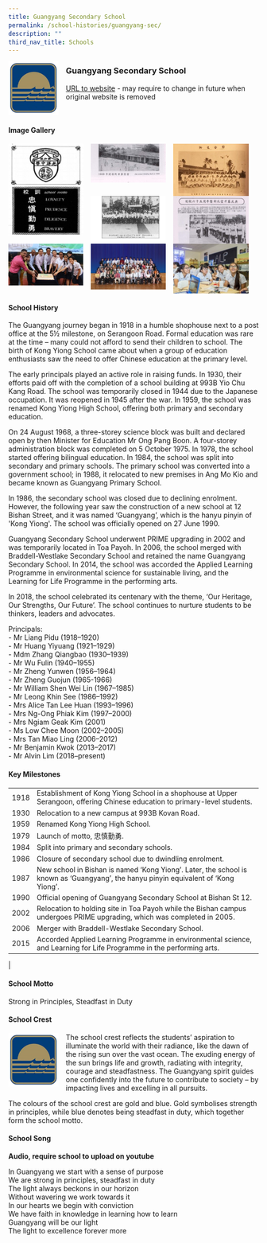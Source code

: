 ```yaml
---
title: Guangyang Secondary School
permalink: /school-histories/guangyang-sec/
description: ""
third_nav_title: Schools
---
```

<img src="/images/guangyangsec1.jpg" style="width:20%;margin-right:15px;" align = "left">

### **Guangyang Secondary School**
[URL to website](https://guangyangsec.moe.edu.sg/) - may require to change in future when original website is removed

<br clear="left">

#### **Image Gallery**

<p><a href="https://d1yxymztqoj7qn.amplifyapp.com/images/guangyangsec2.jpg">  
<img src="/images/guangyangsec2.jpg" style="width:30%;margin-right:15px;" align = "left">
</a></p>

<p><a href="https://d1yxymztqoj7qn.amplifyapp.com/images/guangyangsec3.jpg">  
<img src="/images/guangyangsec3.jpg" style="width:30%;margin-right:15px;" align = "left">
</a></p>

<p><a href="https://d1yxymztqoj7qn.amplifyapp.com/images/guangyangsec4.jpg">  
<img src="/images/guangyangsec4.jpg" style="width:30%;margin-right:15px;" align = "left">
</a></p>

<p><a href="https://d1yxymztqoj7qn.amplifyapp.com/images/guangyangsec6.jpg">  
<img src="/images/guangyangsec6.jpg" style="width:30%;margin-right:15px;" align = "left">
</a></p>

<p><a href="https://d1yxymztqoj7qn.amplifyapp.com/images/guangyangsec7.jpg">  
<img src="/images/guangyangsec7.jpg" style="width:30%;margin-right:15px;" align = "left">
</a></p>

<p><a href="https://d1yxymztqoj7qn.amplifyapp.com/images/guangyangsec8.jpg">  
<img src="/images/guangyangsec8.jpg" style="width:30%;margin-right:15px;" align = "left">
</a></p>

<p><a href="https://d1yxymztqoj7qn.amplifyapp.com/images/guangyangsec9.jpg">  
<img src="/images/guangyangsec9.jpg" style="width:30%;margin-right:15px;" align = "left">
</a></p>

<p><a href="https://d1yxymztqoj7qn.amplifyapp.com/images/guangyangsec10.jpg">  
<img src="/images/guangyangsec10.jpg" style="width:30%;margin-right:15px;" align = "left">
</a></p>

<br clear="left">

#### **School History**
The Guangyang journey began in 1918 in a humble shophouse next to a post office at the 5½ milestone, on Serangoon Road. Formal education was rare at the time – many could not afford to send their children to school. The birth of Kong Yiong School came about when a group of education enthusiasts saw the need to offer Chinese education at the primary level.

The early principals played an active role in raising funds. In 1930, their efforts paid off with the completion of a school building at 993B Yio Chu Kang Road. The school was temporarily closed in 1944 due to the Japanese occupation. It was reopened in 1945 after the war. In 1959, the school was renamed Kong Yiong High School, offering both primary and secondary education.

On 24 August 1968, a three-storey science block was built and declared open by then Minister for Education Mr Ong Pang Boon. A four-storey administration block was completed on 5 October 1975. In 1978, the school started offering bilingual education. In 1984, the school was split into secondary and primary schools. The primary school was converted into a government school; in 1988, it relocated to new premises in Ang Mo Kio and became known as Guangyang Primary School.

In 1986, the secondary school was closed due to declining enrolment. However, the following year saw the construction of a new school at 12 Bishan Street, and it was named ‘Guangyang’, which is the hanyu pinyin of 'Kong Yiong'. The school was officially opened on 27 June 1990.

Guangyang Secondary School underwent PRIME upgrading in 2002 and was temporarily located in Toa Payoh. In 2006, the school merged with Braddell-Westlake Secondary School and retained the name Guangyang Secondary School. In 2014, the school was accorded the Applied Learning Programme in environmental science for sustainable living, and the Learning for Life Programme in the performing arts.

In 2018, the school celebrated its centenary with the theme, ‘Our Heritage, Our Strengths, Our Future’. The school continues to nurture students to be thinkers, leaders and advocates.

Principals:<br>
\- Mr Liang Pidu (1918–1920)<br>
\- Mr Huang Yiyuang (1921–1929)<br>
\- Mdm Zhang Qiangbao (1930–1939)<br>
\- Mr Wu Fulin (1940–1955)<br>
\- Mr Zheng Yunwen (1956–1964)<br>
\- Mr Zheng Guojun (1965-1966)<br>
\- Mr William Shen Wei Lin (1967–1985)<br>
\- Mr Leong Khin See (1986–1992)<br>
\- Mrs Alice Tan Lee Huan (1993–1996)<br>
\- Mrs Ng-Ong Phiak Kim (1997–2000)<br>
\- Mrs Ngiam Geak Kim (2001)<br>
\- Ms Low Chee Moon (2002–2005)<br>
\- Mrs Tan Miao Ling (2006–2012)<br>
\- Mr Benjamin Kwok (2013–2017)<br>
\- Mr Alvin Lim (2018–present)

#### **Key Milestones**

|  |  |
|:---:|---|
| 1918 | Establishment of Kong Yiong School in a shophouse at Upper Serangoon, offering Chinese education to primary-level students. |
| 1930 | Relocation to a new campus at 993B Kovan Road. |
| 1959 | Renamed Kong Yiong High School. |
| 1979 | Launch of motto, 忠慎勤勇. |
| 1984 | Split into primary and secondary schools. |
| 1986 | Closure of secondary school due to dwindling enrolment. |
| 1987 | New school in Bishan is named ‘Kong Yiong’. Later, the school is known as ‘Guangyang’, the hanyu pinyin equivalent of ‘Kong Yiong’. |
| 1990 | Official opening of Guangyang Secondary School at Bishan St 12. |
| 2002 | Relocation to holding site in Toa Payoh while the Bishan campus undergoes PRIME upgrading, which was completed in 2005. |
| 2006 | Merger with Braddell-Westlake Secondary School. |
| 2015 | Accorded Applied Learning Programme in environmental science, and Learning for Life Programme in the performing arts. |
|

#### **School Motto**
Strong in Principles, Steadfast in Duty

#### **School Crest**
<img src="/images/guangyangsec1.jpg" style="width:20%;margin-right:15px;" align = "left">

The school crest reflects the students’ aspiration to illuminate the world with their radiance, like the dawn of the rising sun over the vast ocean. The exuding energy of the sun brings life and growth, radiating with integrity, courage and steadfastness. The Guangyang spirit guides one confidently into the future to contribute to society – by impacting lives and excelling in all pursuits.

The colours of the school crest are gold and blue. Gold symbolises strength in principles, while blue denotes being steadfast in duty, which together form the school motto.

#### **School Song**
**Audio, require school to upload on youtube**

In Guangyang we start with a sense of purpose<br>
We are strong in principles, steadfast in duty<br>
The light always beckons in our horizon<br>
Without wavering we work towards it<br>
In our hearts we begin with conviction<br>
We have faith in knowledge in learning how to learn<br>
Guangyang will be our light<br>
The light to excellence forever more